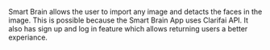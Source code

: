 
Smart Brain allows the user to import any image and detacts the faces in the image. This is possible because the Smart Brain App uses Clarifai API. It also has sign up and log in feature which allows returning users a better experiance.
